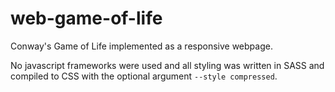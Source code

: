 # web-game-of-life
Conway's Game of Life implemented as a responsive webpage.

No javascript frameworks were used and all styling was written in SASS and compiled to CSS with the optional argument `--style compressed`.
